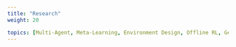 ```yaml
---
title: "Research"
weight: 20

topics: [Multi-Agent, Meta-Learning, Environment Design, Offline RL, Generative Models, Finance, Opponent Shaping, Benchmarks]
---
```

